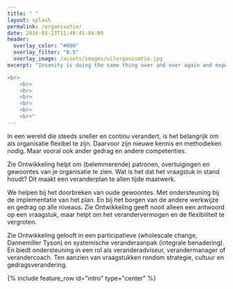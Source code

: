 ```yaml
---
title: " "
layout: splash
permalink: /organisatie/
date: 2016-03-23T11:48:41-04:00
header:
  overlay_color: "#000"
  overlay_filter: "0.5"
  overlay_image: /assets/images/uilorganisatie.jpg
excerpt: "Insanity is doing the same thing over and over again and expecting different results 

<br>
	<br>
	<br>
	<br>
	<br>
	<br>
	<br>"
---
```

<p>
In een wereld die steeds sneller en continu verandert, is het belangrijk om als organisatie flexibel te zijn. Daarvoor zijn nieuwe kennis en methodieken nodig. Maar vooral ook ander gedrag en andere competenties. 
</p>
<p>
Zie Ontwikkeling helpt om (belemmerende) patronen, overtuigingen en gewoontes van je organisatie te zìen. Wat is het dat het vraagstuk in stand houdt? Dit maakt een veranderplan te allen tijde maatwerk.
</p>
<p>
We helpen bij het doorbreken van oude gewoontes. Met ondersteuning bij de implementatie van het plan. En bij het borgen van de andere werkwijze en gedrag op alle niveaus. Zie Ontwikkeling geeft nooit alleen een antwoord op een vraagstuk, maar helpt om het verandervermogen en de flexibiliteit te vergroten. 
</p>
<p>
Zie Ontwikkeling gelooft in een participatieve (wholescale change, Dannemiller Tyson) en systemische veranderaanpak (integrale benadering). En biedt ondersteuning in een rol als veranderadviseur, verandermanager of verandercoach. Ten aanzien van vraagstukken rondom strategie, cultuur en gedragsverandering. 
</p>

{% include feature_row id="intro" type="center" %}

